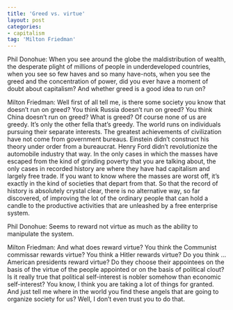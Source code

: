 ```yaml
---
title: 'Greed vs. virtue'
layout: post
categories:
- capitalism
tag: 'Milton Friedman'
---
```


Phil Donohue: When you see around the globe the maldistribution of wealth, the desperate plight of millions of people in underdeveloped countries, when you see so few haves and so many have-nots, when you see the greed and the concentration of power, did you ever have a moment of doubt about capitalism? And whether greed is a good idea to run on?

Milton Friedman: Well first of all tell me, is there some society you know that doesn’t run on greed? You think Russia doesn’t run on greed? You think China doesn’t run on greed? What is greed? Of course none of us are greedy. It’s only the other fella that’s greedy. The world runs on individuals pursuing their separate interests. The greatest achievements of civilization have not come from government bureaus. Einstein didn’t construct his theory under order from a bureaucrat. Henry Ford didn’t revolutionize the automobile industry that way. In the only cases in which the masses have escaped from the kind of grinding poverty that you are talking about, the only cases in recorded history are where they have had capitalism and largely free trade. If you want to know where the masses are worst off, it’s exactly in the kind of societies that depart from that. So that the record of history is absolutely crystal clear, there is no alternative way, so far discovered, of improving the lot of the ordinary people that can hold a candle to the productive activities that are unleashed by a free enterprise system.

Phil Donohue: Seems to reward not virtue as much as the ability to manipulate the system.

Milton Friedman: And what does reward virtue? You think the Communist commissar rewards virtue? You think a Hitler rewards virtue? Do you think … American presidents reward virtue? Do they choose their appointees on the basis of the virtue of the people appointed or on the basis of political clout? Is it really true that political self-interest is nobler somehow than economic self-interest? You know, I think you are taking a lot of things for granted. And just tell me where in the world you find these angels that are going to organize society for us? Well, I don’t even trust you to do that.